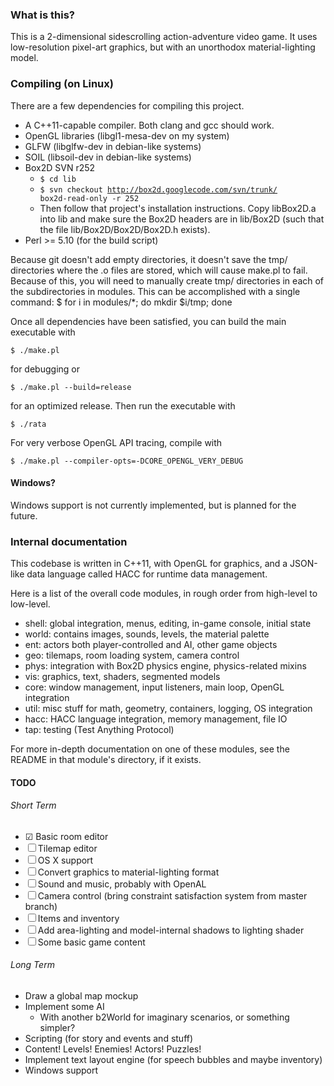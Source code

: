### What is this?

This is a 2-dimensional sidescrolling action-adventure video game.  It uses
low-resolution pixel-art graphics, but with an unorthodox material-lighting
model.

### Compiling (on Linux)

There are a few dependencies for compiling this project.
 - A C++11-capable compiler.  Both clang and gcc should work.
 - OpenGL libraries (libgl1-mesa-dev on my system)
 - GLFW (libglfw-dev in debian-like systems)
 - SOIL (libsoil-dev in debian-like systems)
 - Box2D SVN r252
    - <code>$ cd lib</code>
    - <code>$ svn checkout http://box2d.googlecode.com/svn/trunk/ box2d-read-only -r 252</code>
    - Then follow that project's installation instructions.  Copy libBox2D.a
       into lib and make sure the Box2D headers are in lib/Box2D (such that the
       file lib/Box2D/Box2D/Box2D.h exists).
 - Perl >= 5.10 (for the build script)

Because git doesn't add empty directories, it doesn't save the tmp/ directories where the
.o files are stored, which will cause make.pl to fail. Because of this, you will need to
manually create tmp/ directories in each of the subdirectories in modules. This can be
accomplished with a single command:
    $ for i in modules/*; do mkdir $i/tmp; done

Once all dependencies have been satisfied, you can build the main executable with

    $ ./make.pl

for debugging or

    $ ./make.pl --build=release

for an optimized release.  Then run the executable with

    $ ./rata


For very verbose OpenGL API tracing, compile with

    $ ./make.pl --compiler-opts=-DCORE_OPENGL_VERY_DEBUG

#### Windows?

Windows support is not currently implemented, but is planned for the future.

### Internal documentation

This codebase is written in C++11, with OpenGL for graphics, and a JSON-like
data language called HACC for runtime data management.

Here is a list of the overall code modules, in rough order from high-level
to low-level.
 - shell: global integration, menus, editing, in-game console, initial state
 - world: contains images, sounds, levels, the material palette
 - ent: actors both player-controlled and AI, other game objects
 - geo: tilemaps, room loading system, camera control
 - phys: integration with Box2D physics engine, physics-related mixins
 - vis: graphics, text, shaders, segmented models
 - core: window management, input listeners, main loop, OpenGL integration
 - util: misc stuff for math, geometry, containers, logging, OS integration
 - hacc: HACC language integration, memory management, file IO
 - tap: testing (Test Anything Protocol)

For more in-depth documentation on one of these modules, see the README in
that module's directory, if it exists.

#### TODO

###### Short Term

 - ☑ Basic room editor
 - ☐ Tilemap editor
 - ☐ OS X support
 - ☐ Convert graphics to material-lighting format
 - ☐ Sound and music, probably with OpenAL
 - ☐ Camera control (bring constraint satisfaction system from master branch)
 - ☐ Items and inventory
 - ☐ Add area-lighting and model-internal shadows to lighting shader
 - ☐ Some basic game content

###### Long Term

 - Draw a global map mockup
 - Implement some AI
    - With another b2World for imaginary scenarios, or something simpler?
 - Scripting (for story and events and stuff)
 - Content!  Levels!  Enemies!  Actors!  Puzzles!
 - Implement text layout engine (for speech bubbles and maybe inventory)
 - Windows support


